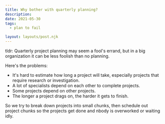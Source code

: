 ```yaml
---
title: Why bother with quarterly planning?
description: 
date: 2021-05-30
tags:
  - plan to fail

layout: layouts/post.njk
---
```



tldr: Quarterly project planning may seem a fool's errand, but in a big organization it can be less foolish than no planning.

Here's the problems:

* It's hard to estimate how long a project will take, especially projects that require research or investigation.
* A lot of specialists depend on each other to complete projects.
* Some projects depend on other projects.
* The longer a project drags on, the harder it gets to finish.

So we try to break down projects into small chunks, then schedule out project chunks so the projects get done and nbody is overworked or waiting idly.


